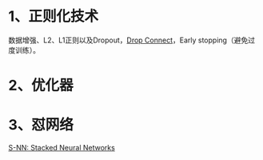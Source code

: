 # 1、正则化技术

数据增强、L2、L1正则以及Dropout，[Drop Connect](https://nickcdryan.com/2017/06/13/dropconnect-implementation-in-python-and-tensorflow/)，Early stopping（避免过度训练）。

# 2、优化器

# 3、怼网络
[S-NN: Stacked Neural Networks](https://arxiv.org/pdf/1605.08512.pdf)
